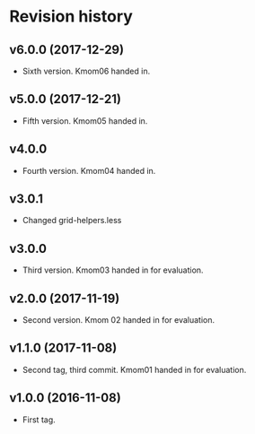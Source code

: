 Revision history
===============================

v6.0.0 (2017-12-29)
--------------------------------------

* Sixth version. Kmom06 handed in.

v5.0.0 (2017-12-21)
--------------------------------------

* Fifth version. Kmom05 handed in.

v4.0.0
--------------------------------------

* Fourth version. Kmom04 handed in.

v3.0.1
--------------------------------------

* Changed grid-helpers.less


v3.0.0
--------------------------------------

* Third version. Kmom03 handed in for evaluation.


v2.0.0 (2017-11-19)
--------------------------------------

* Second version. Kmom 02 handed in for evaluation.


v1.1.0 (2017-11-08)
---------------------------------------

* Second tag, third commit. Kmom01 handed in for evaluation.


v1.0.0 (2016-11-08)
---------------------------------------

* First tag.
